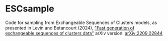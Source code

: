 # ESCsample
Code for sampling from Exchangeable Sequences of Clusters models, as presented in Levin and Betancourt (2024), <a href="https://link.springer.com/article/10.1007/s11222-024-10385-w">"Fast generation of exchangeable sequences of clusters data"</a> arXiv version: <a href="https://arxiv.org/abs/2209.02844">arXiv:2209.02844</a>
